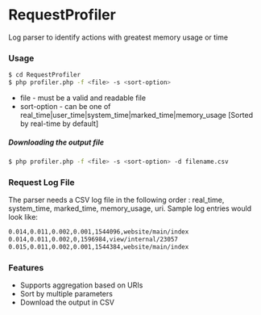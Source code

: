 # RequestProfiler
Log parser to identify actions with greatest memory usage or time

### Usage
```sh
$ cd RequestProfiler
$ php profiler.php -f <file> -s <sort-option>
```

- file - must be a valid and readable file
- sort-option - can be one of real_time|user_time|system_time|marked_time|memory_usage [Sorted by real-time by default]

##### Downloading the output file
```sh
$ php profiler.php -f <file> -s <sort-option> -d filename.csv
```

### Request Log File
The parser needs a CSV log file in the following order : real_time, system_time, marked_time, memory_usage, uri. Sample log entries would look like:
```sh
0.014,0.011,0.002,0.001,1544096,website/main/index
0.014,0.011,0.002,0,1596984,view/internal/23057
0.015,0.011,0.002,0.001,1544384,website/main/index
```

### Features
- Supports aggregation based on URIs
- Sort by multiple parameters
- Download the output in CSV
